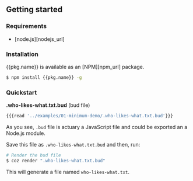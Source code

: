 Getting started
------

### Requirements

+ [node.js][nodejs_url]


### Installation

{{pkg.name}} is available as an [NPM][npm_url] package.

```bash
$ npm install {{pkg.name}} -g
```

### Quickstart

**.who-likes-what.txt.bud** (bud file)
```javascript
{{{read '../examples/01-minimum-demo/.who-likes-what.txt.bud'}}}
```

As you see, `.bud` file is actuary a JavaScript file and could be exported an a Node.js module.

Save this file as `.who-likes-what.txt.bud` and then, run:

```bash
# Render the bud file
$ coz render ".who-likes-what.txt.bud"
```

This will generate a file named `who-likes-what.txt`.